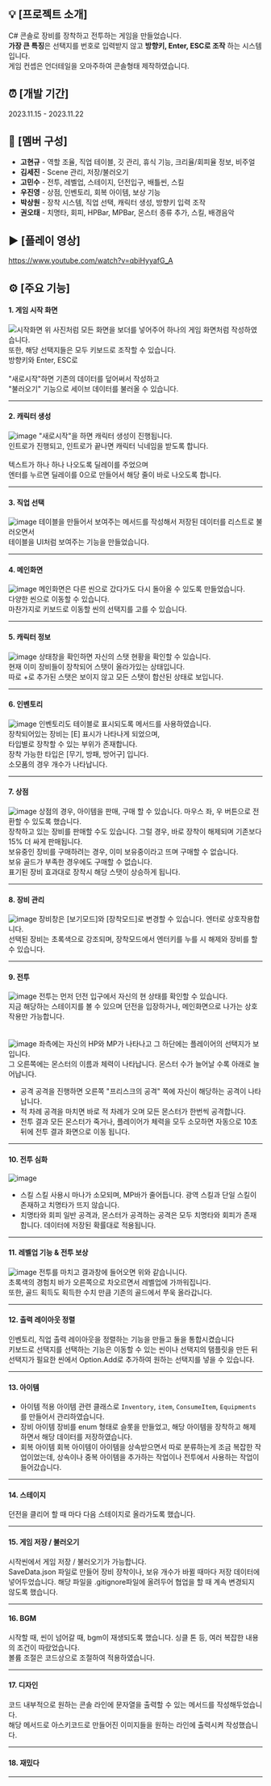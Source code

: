 ## 💡 [프로젝트 소개]
C# 콘솔로 장비를 장착하고 전투하는 게임을 만들었습니다.<br>
**가장 큰 특징**은 선택지를 번호로 입력받지 않고 **방향키, Enter, ESC로 조작** 하는 시스템입니다.<br>
게임 컨셉은 언더테일을 오마주하여 콘솔형태 제작하였습니다.

## ⏰ [개발 기간]
2023.11.15 - 2023.11.22

## 👥 [멤버 구성]
+ <b>고현규</b> - 역할 조율, 직업 테이블, 깃 관리, 휴식 기능, 크리율/회피율 정보, 비주얼 <br/>
+ <b>김세진</b> - Scene 관리, 저장/불러오기 <br/>
+ <b>고민수</b> - 전투, 레벨업, 스테이지, 던전입구, 배틀씬, 스킬 <br/>
+ <b>우진영</b> - 상점, 인벤토리, 회복 아이템, 보상 기능 <br/>
+ <b>박상원</b> - 장착 시스템, 직업 선택, 캐릭터 생성, 방향키 입력 조작 <br/>
+ <b>권오태</b> - 치명타, 회피, HPBar, MPBar, 몬스터 종류 추가, 스킬, 배경음악 <br/>

## ▶️ [플레이 영상]
https://www.youtube.com/watch?v=qbiHyyafG_A


## ⚙ [주요 기능]
#### 1. 게임 시작 화면
![시작화면](https://github.com/gusrb0296/TeamProject/assets/21351278/0f9ab90b-5cb1-4f34-8348-23e26dab03bc)
위 사진처럼 모든 화면을 보더를 넣어주어 하나의 게임 화면처럼 작성하였습니다. <br/>
또한, 해당 선택지들은 모두 키보드로 조작할 수 있습니다. <br/>
방향키와 Enter, ESC로 <br/>
<br/>
"새로시작"하면 기존의 데이터를 덮어써서 작성하고 <br/>
"불러오기" 기능으로 세이브 데이터를 불러올 수 있습니다.
***
#### 2. 캐릭터 생성
![image](https://github.com/gusrb0296/TeamProject/assets/21351278/9431c287-4718-4bef-a253-a0efcfd91332)
"새로시작"을 하면 캐릭터 생성이 진행됩니다.<br/>
인트로가 진행되고, 인트로가 끝나면 캐릭터 닉네임을 받도록 합니다. <br/>
<br/>
텍스트가 하나 하나 나오도록 딜레이를 주었으며<br/>
엔터를 누르면 딜레이를 0으로 만들어서 해당 줄이 바로 나오도록 합니다.
***
#### 3. 직업 선택
![image](https://github.com/gusrb0296/TeamProject/assets/21351278/ac9d686b-9f95-40c7-b071-d2f8258377a7)
테이블을 만들어서 보여주는 메서드를 작성해서 저장된 데이터를 리스트로 불러오면서<br/>
테이블을 UI처럼 보여주는 기능을 만들었습니다.
***
#### 4. 메인화면 
![image](https://github.com/gusrb0296/TeamProject/assets/21351278/fbd3de64-1baf-4b55-9970-3c8886d6524c)
메인화면은 다른 씬으로 갔다가도 다시 돌아올 수 있도록 만들었습니다.<br/>
다양한 씬으로 이동할 수 있습니다. <br/>
마찬가지로 키보드로 이동할 씬의 선택지를 고를 수 있습니다.
***
#### 5. 캐릭터 정보
![image](https://github.com/gusrb0296/TeamProject/assets/21351278/91dbae83-2da1-4da8-a6da-4edf5b8d03a0)
상태창을 확인하면 자신의 스탯 현황을 확인할 수 있습니다. <br/>
현재 이미 장비들이 장착되어 스탯이 올라가있는 상태입니다. <br/>
따로 +로 추가된 스탯은 보이지 않고 모든 스탯이 합산된 상태로 보입니다.
***
#### 6. 인벤토리 
![image](https://github.com/gusrb0296/TeamProject/assets/21351278/a1995705-86b0-44a7-8598-c5d9a3a28ab2)
인벤토리도 테이블로 표시되도록 메서드를 사용하였습니다.<br/>
장착되어있는 장비는 [E] 표시가 나타나게 되었으며,<br/>
타입별로 장착할 수 있는 부위가 존재합니다.<br/>
장착 가능한 타입은 [무기, 방패, 방어구] 입니다.<br/>
소모품의 경우 개수가 나타납니다.
***
#### 7. 상점
![image](https://github.com/gusrb0296/TeamProject/assets/21351278/bba54683-b791-4de1-9820-398ae104378c)
상점의 경우, 아이템을 판매, 구매 할 수 있습니다. 마우스 좌, 우 버튼으로 전환할 수 있도록 했습니다.<br/>
장착하고 있는 장비를 판매할 수도 있습니다. 그럴 경우, 바로 장착이 해제되며 기존보다 15% 더 싸게 판매됩니다.<br/>
보유중인 장비를 구매하려는 경우, 이미 보유중이라고 뜨며 구매할 수 없습니다.<br/>
보유 골드가 부족한 경우에도 구매할 수 없습니다.<br/>
표기된 장비 효과대로 장착시 해당 스탯이 상승하게 됩니다.<br/>
***
#### 8. 장비 관리 
![image](https://github.com/gusrb0296/TeamProject/assets/21351278/7cb8cba9-dfbb-4730-aa5c-46d0c28b23fa)
장비창은 [보기모드]와 [장착모드]로 변경할 수 있습니다. 엔터로 상호작용합니다. <br/>
선택된 장비는 초록색으로 강조되며, 장착모드에서 엔터키를 누를 시 해제와 장비를 할 수 있습니다.
***
#### 9. 전투
![image](https://github.com/gusrb0296/TeamProject/assets/21351278/3f68078d-7798-47c7-830e-cd88d6d21dd7)
전투는 먼저 던전 입구에서 자신의 현 상태를 확인할 수 있습니다. <br/>
지금 해당하는 스테이지를 볼 수 있으며 던전을 입장하거나, 메인화면으로 나가는 상호작용만 가능합니다.<br/>
<br/><br/>
![image](https://github.com/gusrb0296/TeamProject/assets/21351278/fbbd96a3-3d8c-45de-9c6f-5bfbeb6fd709)
좌측에는 자신의 HP와 MP가 나타나고 그 하단에는 플레이어의 선택지가 보입니다. <br/>
그 오른쪽에는 몬스터의 이름과 체력이 나타납니다. 몬스터 수가 늘어날 수록 아래로 늘어납니다. <br/>

 + 공격
   공격을 진행하면 오른쪽 "프리스크의 공격" 쪽에 자신이 해당하는 공격이 나타납니다.
 + 적 차례
   공격을 마치면 바로 적 차례가 오며 모든 몬스터가 한번씩 공격합니다.
 + 전투 결과
   모든 몬스터가 죽거나, 플레이어가 체력을 모두 소모하면 자동으로 10초뒤에 전투 결과 화면으로 이동 됩니다.
***

#### 10. 전투 심화
![image](https://github.com/gusrb0296/TeamProject/assets/21351278/b5d9e953-b61a-4370-b8b5-1859efe7e9d9)
   + 스킬
     스킬 사용시 마나가 소모되며, MP바가 줄어듭니다. 광역 스킬과 단일 스킬이 존재하고 치명타가 뜨지 않습니다.
   + 치명타와 회피
     일반 공격과, 몬스터가 공격하는 공격은 모두 치명타와 회피가 존재합니다. 데이터에 저장된 확률대로 적용됩니다.
***
#### 11. 레벨업 기능 & 전투 보상
![image](https://github.com/gusrb0296/TeamProject/assets/21351278/665ac3f2-abc5-4d1f-b8c7-b8775d0bf5cb)
전투를 마치고 결과창에 들어오면 위와 같습니니다. <br/>
초록색의 경험치 바가 오른쪽으로 차오르면서 레벨업에 가까워집니다. <br/>
또한, 골드 획득도 획득한 수치 만큼 기존의 골드에서 쭈욱 올라갑니다.
***
#### 12. 출력 레이아웃 정렬
인벤토리, 직업 출력 레이아웃을 정렬하는 기능을 만들고 둘을 통합시켰습니다 <br/>
키보드로 선택지를 선택하는 기능은 이동할 수 있는 씬이나 선택지의 탬플릿을 만든 뒤 <br/>
선택지가 필요한 씬에서 Option.Add로 추가하여 원하는 선택지를 넣을 수 있습니다.
***
#### 13. 아이템
   + 아이템 적용
     아이템 관련 클래스로 `Inventory`, `item`, `ConsumeItem`, `Equipments` 를 만들어서 관리하였습니다.
   + 장비 아이템
     장비를 enum 형태로 슬롯을 만들었고, 해당 아이템을 장착하고 해제 하면서 해당 데이터를 저장하였습니다.
   + 회복 아이템
     회복 아이템이 아이템을 상속받으면서 따로 분류하는게 조금 복잡한 작업이었는데, 상속이나 중복 아이템을 추가하는 작업이나 전투에서 사용하는 작업이 들어갔습니다.
***
#### 14. 스테이지
던전을 클리어 할 때 마다 다음 스테이지로 올라가도록 했습니다.
***
#### 15. 게임 저장 / 불러오기
시작씬에서 게임 저장 / 불러오기가 가능합니다. <br/>
SaveData.json 파일로 만들어 장비 장착이나, 보유 개수가 바뀔 때마다 저장 데이터에 넣어두었습니다.
해당 파일을 .gitignore파일에 올려두어 협업을 할 때 계속 변경되지 않도록 했습니다.
***
#### 16. BGM
시작할 때, 씬이 넘어갈 때, bgm이 재생되도록 했습니다. 싱클 톤 등, 여러 복잡한 내용의 조건이 따랐었습니다. <br/>
볼륨 조절은 코드상으로 조절하여 적용하였습니다.
***
#### 17. 디자인
코드 내부적으로 원하는 콘솔 라인에 문자열을 출력할 수 있는 메서드를 작성해두었습니다. <br/>
해당 메서드로 아스키코드로 만들어진 이미지들을 원하는 라인에 출력시켜 작성했습니다.
***
#### 18. 재밌다
***
